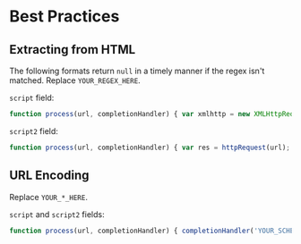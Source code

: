 # Best Practices

## Extracting from HTML

The following formats return `null` in a timely manner if the regex isn't matched. Replace `YOUR_REGEX_HERE`.

`script` field:

```javascript
function process(url, completionHandler) { var xmlhttp = new XMLHttpRequest(); xmlhttp.onreadystatechange = function() { if (xmlhttp.readyState == 4 && xmlhttp.status == 200) { var res = xmlhttp.responseText; var regex = RegExp('.*(YOUR_REGEX_HERE).*'); var results = regex.exec(res); var match = null; if (results != null && results.length > 1) { match = results[1]; }; completionHandler(match); } }; xmlhttp.open('GET', url, true); xmlhttp.send(); }
```

`script2` field:

```javascript
function process(url, completionHandler) { var res = httpRequest(url); var regex = RegExp('.*(YOUR_REGEX_HERE).*'); var results = regex.exec(res); var match = null; if (results != null && results.length > 1) { match = results[1] }; completionHandler(match); }
```

## URL Encoding

Replace `YOUR_*_HERE`.

`script` and `script2` fields:

```javascript
function process(url, completionHandler) { completionHandler('YOUR_SCHEME_HERE://YOUR_PATH_HERE?url=' + encodeURIComponent(url)); }
```
